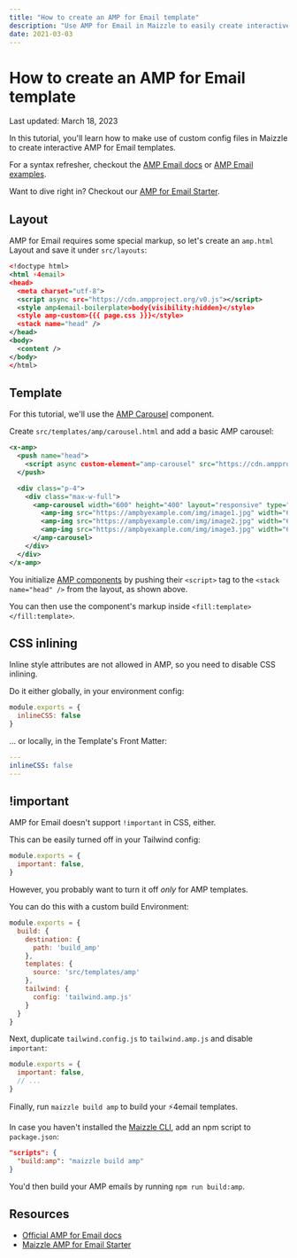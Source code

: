 ```yaml
---
title: "How to create an AMP for Email template"
description: "Use AMP for Email in Maizzle to easily create interactive HTML emails with realtime information and in-line actions"
date: 2021-03-03
---
```


# How to create an AMP for Email template

<p class="text-sm">Last updated: March 18, 2023</p>

In this tutorial, you'll learn how to make use of custom config files in Maizzle to create interactive AMP for Email templates.

For a syntax refresher, checkout the [AMP Email docs](https://amp.dev/documentation/guides-and-tutorials/start/create_email/?format=email) or [AMP Email examples](https://amp.dev/documentation/examples/?format=email).

Want to dive right in? Checkout our [AMP for Email Starter](https://github.com/maizzle/starter-amp4email).

## Layout

AMP for Email requires some special markup, so let's create an `amp.html` Layout and save it under `src/layouts`:

<code-sample title="src/layouts/amp.html">

  ```xml
  <!doctype html>
  <html ⚡4email>
  <head>
    <meta charset="utf-8">
    <script async src="https://cdn.ampproject.org/v0.js"></script>
    <style amp4email-boilerplate>body{visibility:hidden}</style>
    <style amp-custom>{{{ page.css }}}</style>
    <stack name="head" />
  </head>
  <body>
    <content />
  </body>
  </html>
  ```

</code-sample>

## Template

For this tutorial, we'll use the [AMP Carousel](https://amp.dev/documentation/components/amp-carousel/?format=email) component.

Create `src/templates/amp/carousel.html` and add a basic AMP carousel:

<code-sample title="src/templates/amp/carousel.html">

  ```xml
  <x-amp>
    <push name="head">
      <script async custom-element="amp-carousel" src="https://cdn.ampproject.org/v0/amp-carousel-0.2.js"></script>
    </push>

    <div class="p-4">
      <div class="max-w-full">
        <amp-carousel width="600" height="400" layout="responsive" type="slides">
          <amp-img src="https://ampbyexample.com/img/image1.jpg" width="600" height="400" alt="a sample image" />
          <amp-img src="https://ampbyexample.com/img/image2.jpg" width="600" height="400" alt="another sample image" />
          <amp-img src="https://ampbyexample.com/img/image3.jpg" width="600" height="400" alt="and another sample image" />
        </amp-carousel>
      </div>
    </div>
  </x-amp>
  ```

</code-sample>

You initialize [AMP components](https://amp.dev/documentation/guides-and-tutorials/learn/email-spec/amp-email-components/?format=email) by pushing their `<script>` tag to the `<stack name="head" />` from the layout, as shown above.

You can then use the component's markup inside `<fill:template></fill:template>`.

## CSS inlining

Inline style attributes are not allowed in AMP, so you need to disable CSS inlining.

Do it either globally, in your environment config:

<code-sample title="config.js">

  ```js
  module.exports = {
    inlineCSS: false
  }
  ```

</code-sample>

... or locally, in the Template's Front Matter:

<code-sample title="src/templates/amp/carousel.html">

  ```yaml
  ---
  inlineCSS: false
  ---
  ```

</code-sample>

## !important

AMP for Email doesn't support `!important` in CSS, either.

This can be easily turned off in your Tailwind config:

<code-sample title="tailwind.config.js">

  ```js
  module.exports = {
    important: false,
  }
  ```

</code-sample>

However, you probably want to turn it off _only_ for AMP templates.

You can do this with a custom build Environment:

<code-sample title="config.amp.js">

  ```js
  module.exports = {
    build: {
      destination: {
        path: 'build_amp'
      },
      templates: {
        source: 'src/templates/amp'
      },
      tailwind: {
        config: 'tailwind.amp.js'
      }
    }
  }
  ```

</code-sample>

Next, duplicate `tailwind.config.js` to `tailwind.amp.js` and disable `important`:

<code-sample title="tailwind.amp.js">

  ```js
  module.exports = {
    important: false,
    // ...
  }
  ```

</code-sample>

Finally, run `maizzle build amp` to build your ⚡4email templates.

In case you haven't installed the [Maizzle CLI](/docs/cli), add an npm script to `package.json`:

<code-sample title="package.json">

  ```json
  "scripts": {
    "build:amp": "maizzle build amp"
  }
  ```

</code-sample>

You'd then build your AMP emails by running `npm run build:amp`.


## Resources

- [Official AMP for Email docs](https://amp.dev/documentation/guides-and-tutorials/start/create_email/?format=email)
- [Maizzle AMP for Email Starter](https://github.com/maizzle/starter-amp4email)
